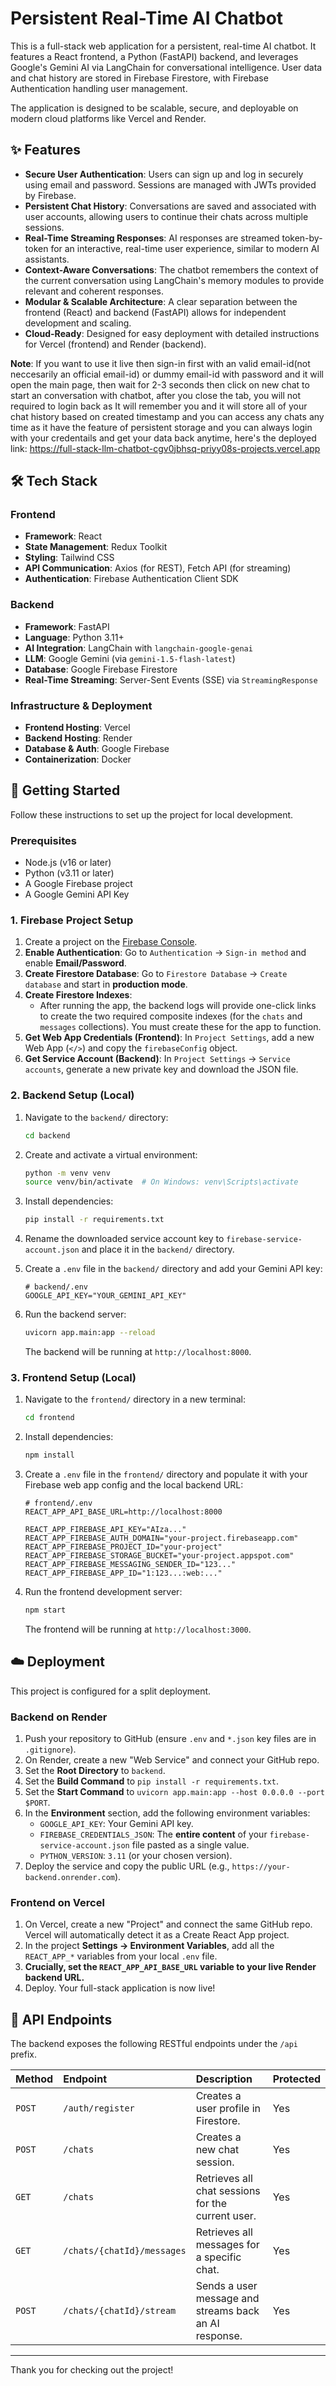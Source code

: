 # Persistent Real-Time AI Chatbot

This is a full-stack web application for a persistent, real-time AI chatbot. It features a React frontend, a Python (FastAPI) backend, and leverages Google's Gemini AI via LangChain for conversational intelligence. User data and chat history are stored in Firebase Firestore, with Firebase Authentication handling user management.

The application is designed to be scalable, secure, and deployable on modern cloud platforms like Vercel and Render.

 
<!-- Replace with a real screenshot URL of your deployed app -->

## ✨ Features

-   **Secure User Authentication**: Users can sign up and log in securely using email and password. Sessions are managed with JWTs provided by Firebase.
-   **Persistent Chat History**: Conversations are saved and associated with user accounts, allowing users to continue their chats across multiple sessions.
-   **Real-Time Streaming Responses**: AI responses are streamed token-by-token for an interactive, real-time user experience, similar to modern AI assistants.
-   **Context-Aware Conversations**: The chatbot remembers the context of the current conversation using LangChain's memory modules to provide relevant and coherent responses.
-   **Modular & Scalable Architecture**: A clear separation between the frontend (React) and backend (FastAPI) allows for independent development and scaling.
-   **Cloud-Ready**: Designed for easy deployment with detailed instructions for Vercel (frontend) and Render (backend).

**Note**: If you want to use it live then sign-in first with an valid email-id(not neccesarily an official email-id) or dummy email-id with password and it will open the main page, then wait for 2-3 seconds then click on new chat to start an conversation with chatbot, after you close the tab, you will not required to login back as It will remember you and it will store all of your chat history based on created timestamp and you can access any chats any time as it have the feature of persistent storage and you can always login with your credentails and get your data back anytime, here's the deployed link:
https://full-stack-llm-chatbot-cgv0jbhsq-priyy08s-projects.vercel.app


## 🛠️ Tech Stack

### Frontend

-   **Framework**: React
-   **State Management**: Redux Toolkit
-   **Styling**: Tailwind CSS
-   **API Communication**: Axios (for REST), Fetch API (for streaming)
-   **Authentication**: Firebase Authentication Client SDK

### Backend

-   **Framework**: FastAPI
-   **Language**: Python 3.11+
-   **AI Integration**: LangChain with `langchain-google-genai`
-   **LLM**: Google Gemini (via `gemini-1.5-flash-latest`)
-   **Database**: Google Firebase Firestore
-   **Real-Time Streaming**: Server-Sent Events (SSE) via `StreamingResponse`

### Infrastructure & Deployment

-   **Frontend Hosting**: Vercel
-   **Backend Hosting**: Render
-   **Database & Auth**: Google Firebase
-   **Containerization**: Docker

## 🚀 Getting Started

Follow these instructions to set up the project for local development.

### Prerequisites

-   Node.js (v16 or later)
-   Python (v3.11 or later)
-   A Google Firebase project
-   A Google Gemini API Key

### 1. Firebase Project Setup

1.  Create a project on the [Firebase Console](https://console.firebase.google.com/).
2.  **Enable Authentication**: Go to `Authentication` -> `Sign-in method` and enable **Email/Password**.
3.  **Create Firestore Database**: Go to `Firestore Database` -> `Create database` and start in **production mode**.
4.  **Create Firestore Indexes**:
    -   After running the app, the backend logs will provide one-click links to create the two required composite indexes (for the `chats` and `messages` collections). You must create these for the app to function.
5.  **Get Web App Credentials (Frontend)**: In `Project Settings`, add a new Web App (`</>`) and copy the `firebaseConfig` object.
6.  **Get Service Account (Backend)**: In `Project Settings` -> `Service accounts`, generate a new private key and download the JSON file.

### 2. Backend Setup (Local)

1.  Navigate to the `backend/` directory:
    ```bash
    cd backend
    ```

2.  Create and activate a virtual environment:
    ```bash
    python -m venv venv
    source venv/bin/activate  # On Windows: venv\Scripts\activate
    ```

3.  Install dependencies:
    ```bash
    pip install -r requirements.txt
    ```

4.  Rename the downloaded service account key to `firebase-service-account.json` and place it in the `backend/` directory.

5.  Create a `.env` file in the `backend/` directory and add your Gemini API key:
    ```env
    # backend/.env
    GOOGLE_API_KEY="YOUR_GEMINI_API_KEY"
    ```

6.  Run the backend server:
    ```bash
    uvicorn app.main:app --reload
    ```
    The backend will be running at `http://localhost:8000`.

### 3. Frontend Setup (Local)

1.  Navigate to the `frontend/` directory in a new terminal:
    ```bash
    cd frontend
    ```

2.  Install dependencies:
    ```bash
    npm install
    ```

3.  Create a `.env` file in the `frontend/` directory and populate it with your Firebase web app config and the local backend URL:
    ```env
    # frontend/.env
    REACT_APP_API_BASE_URL=http://localhost:8000

    REACT_APP_FIREBASE_API_KEY="AIza..."
    REACT_APP_FIREBASE_AUTH_DOMAIN="your-project.firebaseapp.com"
    REACT_APP_FIREBASE_PROJECT_ID="your-project"
    REACT_APP_FIREBASE_STORAGE_BUCKET="your-project.appspot.com"
    REACT_APP_FIREBASE_MESSAGING_SENDER_ID="123..."
    REACT_APP_FIREBASE_APP_ID="1:123...:web:..."
    ```

4.  Run the frontend development server:
    ```bash
    npm start
    ```
    The frontend will be running at `http://localhost:3000`.

## ☁️ Deployment

This project is configured for a split deployment.

### Backend on Render

1.  Push your repository to GitHub (ensure `.env` and `*.json` key files are in `.gitignore`).
2.  On Render, create a new "Web Service" and connect your GitHub repo.
3.  Set the **Root Directory** to `backend`.
4.  Set the **Build Command** to `pip install -r requirements.txt`.
5.  Set the **Start Command** to `uvicorn app.main:app --host 0.0.0.0 --port $PORT`.
6.  In the **Environment** section, add the following environment variables:
    -   `GOOGLE_API_KEY`: Your Gemini API key.
    -   `FIREBASE_CREDENTIALS_JSON`: The **entire content** of your `firebase-service-account.json` file pasted as a single value.
    -   `PYTHON_VERSION`: `3.11` (or your chosen version).
7.  Deploy the service and copy the public URL (e.g., `https://your-backend.onrender.com`).

### Frontend on Vercel

1.  On Vercel, create a new "Project" and connect the same GitHub repo. Vercel will automatically detect it as a Create React App project.
2.  In the project **Settings -> Environment Variables**, add all the `REACT_APP_*` variables from your local `.env` file.
3.  **Crucially, set the `REACT_APP_API_BASE_URL` variable to your live Render backend URL.**
4.  Deploy. Your full-stack application is now live!

## 📝 API Endpoints

The backend exposes the following RESTful endpoints under the `/api` prefix.

| Method | Endpoint                            | Description                                        | Protected |
| :----- | :---------------------------------- | :------------------------------------------------- | :-------- |
| `POST` | `/auth/register`                    | Creates a user profile in Firestore.               | Yes       |
| `POST` | `/chats`                            | Creates a new chat session.                        | Yes       |
| `GET`  | `/chats`                            | Retrieves all chat sessions for the current user.  | Yes       |
| `GET`  | `/chats/{chatId}/messages`          | Retrieves all messages for a specific chat.        | Yes       |
| `POST` | `/chats/{chatId}/stream`            | Sends a user message and streams back an AI response. | Yes       |

---

Thank you for checking out the project!

